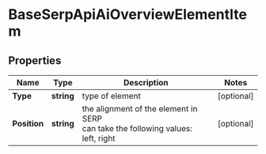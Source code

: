 # BaseSerpApiAiOverviewElementItem


## Properties

| Name | Type | Description | Notes |
|------------ | ------------- | ------------- | -------------|
**Type** | **string** | type of element |[optional]|
**Position** | **string** | the alignment of the element in SERP<br>can take the following values:<br>left, right |[optional]|